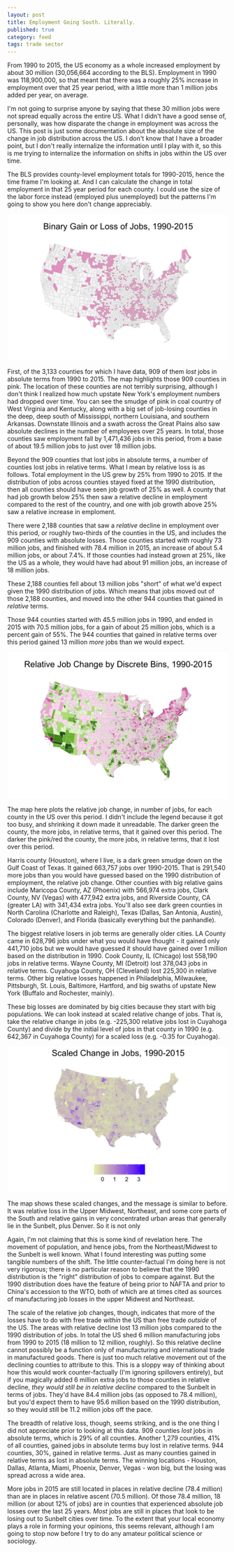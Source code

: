 ```yaml
---
layout: post
title: Employment Going South. Literally.
published: true
category: feed
tags: trade sector
---
```


From 1990 to 2015, the US economy as a whole increased employment by about 30 million (30,056,664 according to the BLS). Employment in 1990 was 118,900,000, so that meant that there was a roughly 25% increase in employment over that 25 year period, with a little more than 1 million jobs added per year, on average.

I'm not going to surprise anyone by saying that these 30 million jobs were not spread equally across the entire US. What I didn't have a good sense of, personally, was how disparate the change in employment was across the US. This post is just some documentation about the absolute size of the change in job distribution across the US. I don't know that I have a broader point, but I don't really internalize the information until I play with it, so this is me trying to internalize the information on shifts in jobs within the US over time.

The BLS provides county-level employment totals for 1990-2015, hence the time frame I'm looking at. And I can calculate the change in total employment in that 25 year period for each county. I could use the size of the labor force instead (employed plus unemployed) but the patterns I'm going to show you here don't change appreciably. 

![Binary job gain loss](/assets/county_loss.png)

First, of the 3,133 counties for which I have data, 909 of them *lost* jobs in absolute terms from 1990 to 2015. The map highlights those 909 counties in pink. The location of these counties are not terribly surprising, although I don't think I realized how much upstate New York's employment numbers had dropped over time. You can see the smudge of pink in coal country of West Virginia and Kentucky, along with a big set of job-losing counties in the deep, deep south of Mississippi, northern Louisiana, and southern Arkansas. Downstate Illinois and a swath across the Great Plains also saw absolute declines in the number of employees over 25 years. In total, those counties saw employment fall by 1,471,436 jobs in this period, from a base of about 19.5 million jobs to just over 18 million jobs. 

Beyond the 909 counties that lost jobs in absolute terms, a number of counties lost jobs in relative terms. What I mean by relative loss is as follows. Total employment in the US grew by 25% from 1990 to 2015. If the distribution of jobs across counties stayed fixed at the 1990 distribution, then all counties should have seen job growth of 25% as well. A county that had job growth below 25% then saw a relative decline in employment compared to the rest of the country, and one with job growth above 25% saw a relative increase in emploment.

There were 2,188 counties that saw a *relative* decline in employment over this period, or roughly two-thirds of the counties in the US, and includes the 909 counties with absolute losses. Those counties started with roughly 73 million jobs, and finished with 78.4 million in 2015, an increase of about 5.4 million jobs, or about 7.4%. If those counties had instead grown at 25%, like the US as a whole, they would have had about 91 million jobs, an increase of 18 million jobs. 

These 2,188 counties fell about 13 million jobs "short" of what we'd expect given the 1990 distribution of jobs. Which means that jobs moved out of those 2,188 counties, and moved into the other 944 counties that gained in *relative* terms. 

Those 944 counties started with 45.5 million jobs in 1990, and ended in 2015 with 70.5 million jobs, for a gain of about 25 million jobs, which is a percent gain of 55%. The 944 counties that gained in relative terms over this period gained 13 million *more* jobs than we would expect.  

![Relative job bins](/assets/county_scale.png)

The map here plots the relative job change, in number of jobs, for each county in the US over this period. I didn't include the legend because it got too busy, and shrinking it down made it unreadable. The darker green the county, the more jobs, in relative terms, that it gained over this period. The darker the pink/red the county, the more jobs, in relative terms, that it lost over this period.

Harris county (Houston), where I live, is a dark green smudge down on the Gulf Coast of Texas. It gained 663,757 jobs over 1990-2015. That is 291,540 more jobs than you would have guessed based on the 1990 distribution of employment, the relative job change. Other counties with big relative gains include Maricopa County, AZ (Phoenix) with 566,974 extra jobs, Clark County, NV (Vegas) with 477,942 extra jobs, and Riverside County, CA (greater LA) with 341,434 extra jobs. You'll also see dark green counties in North Carolina (Charlotte and Raleigh), Texas (Dallas, San Antonia, Austin), Colorado (Denver), and Florida (basically everything but the panhandle).

The biggest relative losers in job terms are generally older cities. LA County came in 628,796 jobs under what you would have thought - it gained only 441,710 jobs but we would have guessed it should have gained over 1 million based on the distribution in 1990. Cook County, IL (Chicago) lost 558,190 jobs in relative terms. Wayne County, MI (Detroit) lost 378,043 jobs in relative terms. Cuyahoga County, OH (Cleveland) lost 225,300 in relative terms. Other big relative losses happened in Philadelphia, Milwaukee, Pittsburgh, St. Louis, Baltimore, Hartford, and big swaths of upstate New York (Buffalo and Rochester, mainly). 

These big losses are dominated by big cities because they start with big populations. We can look instead at scaled relative change of jobs. That is, take the relative change in jobs (e.g. -225,300 relative jobs lost in Cuyahoga County) and divide by the initial level of jobs in that county in 1990 (e.g. 642,367 in Cuyahoga County) for a scaled loss (e.g. -0.35 for Cuyahoga). 

![Scaled changes](/assets/county_perc.png)

The map shows these scaled changes, and the message is similar to before. It was relative loss in the Upper Midwest, Northeast, and some core parts of the South and relative gains in very concentrated urban areas that generally lie in the Sunbelt, plus Denver. So it is not only 

Again, I'm not claiming that this is some kind of revelation here. The movement of population, and hence jobs, from the Northeast/Midwest to the Sunbelt is well known. What I found interesting was putting some tangible numbers of the shift. The little counter-factual I'm doing here is not very rigorous; there is no particular reason to believe that the 1990 distribution is the "right" distribution of jobs to compare against. But the 1990 distribution does have the feature of being prior to NAFTA and prior to China's accession to the WTO, both of which are at times cited as sources of manufacturing job losses in the upper Midwest and Northeast. 

The scale of the relative job changes, though, indicates that more of the losses have to do with free trade *within* the US than free trade *outside* of the US. The areas with relative decline lost 13 million jobs compared to the 1990 distribution of jobs. In total the US shed 6 million manufacturing jobs from 1990 to 2015 (18 million to 12 million, roughly). So this relative decline cannot possibly be a function only of manufacturing and international trade in manufactured goods. There is just too much relative movement out of the declining counties to attribute to this. This is a sloppy way of thinking about how this would work counter-factually (I'm ignoring spillovers entirely), but if you magically added 6 million extra jobs to those counties in relative decline, *they would still be in relative decline* compared to the Sunbelt in terms of jobs. They'd have 84.4 million jobs (as opposed to 78.4 million), but you'd expect them to have 95.6 million based on the 1990 distribution, so they would still be 11.2 million jobs off the pace. 

The breadth of relative loss, though, seems striking, and is the one thing I did not appreciate prior to looking at this data. 909 counties *lost* jobs in absolute terms, which is 29% of all counties. Another 1,279 counties, 41% of all counties, gained jobs in absolute terms buy lost in relative terms. 944 counties, 30%, gained in relative terms. Just as many counties gained in relative terms as lost in absolute terms. The winning locations - Houston, Dallas, Atlanta, Miami, Phoenix, Denver, Vegas - won big, but the losing was spread across a wide area. 

More jobs in 2015 are still located in places in relative decline (78.4 million) than are in places in relative ascent (70.5 million). Of those 78.4 million, 18 million (or about 12% of jobs) are in counties that experienced absolute job losses over the last 25 years. *Most* jobs are still in places that look to be losing out to Sunbelt cities over time. To the extent that your local economy plays a role in forming your opinions, this seems relevant, although I am going to stop now before I try to do any amateur political science or sociology.

